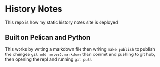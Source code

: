 # History Notes
This repo is how my static history notes site is deployed
## Built on Pelican and Python
This works by writing a markdown file then writing
```make publish``` to publish the changes
```git add notes3.markdown``` then commit and pushing to git hub, then opening the repl and running ``git pull``